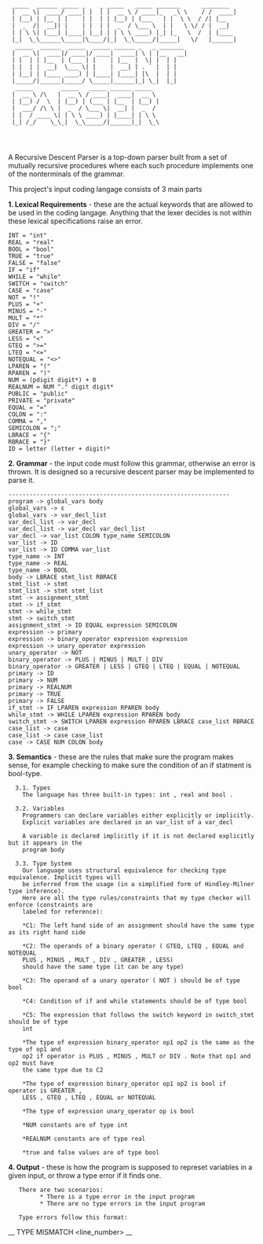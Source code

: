        
```
 _____  ______ _____ _    _ _____   _____ _______      ________ 
 |  __ \|  ____/ ____| |  | |  __ \ / ____|_   _\ \    / /  ____|
 | |__) | |__ | |    | |  | | |__) | (___   | |  \ \  / /| |__   
 |  _  /|  __|| |    | |  | |  _  / \___ \  | |   \ \/ / |  __|  
 | | \ \| |___| |____| |__| | | \ \ ____) |_| |_   \  /  | |____ 
 |_|  \_\______\_____|\____/|_|  \_\_____/|_____|   \/   |______|
  _____  ______  _____  _____ ______ _   _ _______ 
 |  __ \|  ____|/ ____|/ ____|  ____| \ | |__   __|
 | |  | | |__  | (___ | |    | |__  |  \| |  | |   
 | |  | |  __|  \___ \| |    |  __| | . ` |  | |   
 | |__| | |____ ____) | |____| |____| |\  |  | |   
 |_____/|______|_____/ \_____|______|_| \_|  |_|   
  _____        _____   _____ ______ _____  
 |  __ \ /\   |  __ \ / ____|  ____|  __ \ 
 | |__) /  \  | |__) | (___ | |__  | |__) |
 |  ___/ /\ \ |  _  / \___ \|  __| |  _  / 
 | |  / ____ \| | \ \ ____) | |____| | \ \ 
 |_| /_/    \_\_|  \_\_____/|______|_|  \_\
                                           
                                           
                                                                                                                                                               
 ```


A Recursive Descent Parser is a top-down parser built from a set of mutually recursive procedures where each such procedure implements one of the nonterminals of the grammar. 


This project's input coding langage consists of 3 main parts 

**1. Lexical Requirements** - these are the actual keywords that are allowed to be used in the coding langage. Anything that the lexer decides is not within these lexical
    specifications raise an error.
    
    
    INT = "int"
    REAL = "real"
    BOOL = "bool"
    TRUE = "true"
    FALSE = "false"
    IF = "if"
    WHILE = "while"
    SWITCH = "switch"
    CASE = "case"
    NOT = "!"
    PLUS = "+"
    MINUS = "-"
    MULT = "*"
    DIV = "/"
    GREATER = ">"
    LESS = "<"
    GTEQ = ">="
    LTEQ = "<="
    NOTEQUAL = "<>"
    LPAREN = "("
    RPAREN = ")"
    NUM = (pdigit digit*) + 0
    REALNUM = NUM "." digit digit*
    PUBLIC = "public"
    PRIVATE = "private"
    EQUAL = "="
    COLON = ":"
    COMMA = ","
    SEMICOLON = ";"
    LBRACE = "{"
    RBRACE = "}"
    ID = letter (letter + digit)*
    
    
**2. Grammar** - the input code must follow this grammar, otherwise an error is thrown. It is designed so a recursive descent parser may be implemented to parse it.
    
    ---------------------------------------------------------------
    program -> global_vars body
    global_vars -> ε
    global_vars -> var_decl_list
    var_decl_list -> var_decl
    var_decl_list -> var_decl var_decl_list
    var_decl -> var_list COLON type_name SEMICOLON
    var_list -> ID
    var_list -> ID COMMA var_list
    type_name -> INT
    type_name -> REAL
    type_name -> BOOL
    body -> LBRACE stmt_list RBRACE
    stmt_list -> stmt
    stmt_list -> stmt stmt_list
    stmt -> assignment_stmt
    stmt -> if_stmt
    stmt -> while_stmt
    stmt -> switch_stmt
    assignment_stmt -> ID EQUAL expression SEMICOLON
    expression -> primary
    expression -> binary_operator expression expression
    expression -> unary_operator expression
    unary_operator -> NOT
    binary_operator -> PLUS | MINUS | MULT | DIV
    binary_operator -> GREATER | LESS | GTEQ | LTEQ | EQUAL | NOTEQUAL
    primary -> ID
    primary -> NUM
    primary -> REALNUM
    primary -> TRUE
    primary -> FALSE
    if_stmt -> IF LPAREN expression RPAREN body
    while_stmt -> WHILE LPAREN expression RPAREN body
    switch_stmt -> SWITCH LPAREN expression RPAREN LBRACE case_list RBRACE
    case_list -> case
    case_list -> case case_list
    case -> CASE NUM COLON body

    
**3. Semantics** - these are the rules that make sure the program makes sense, for example checking to make sure the condition of an if statment is bool-type.

    
      3.1. Types
        The language has three built-in types: int , real and bool .
        
      3.2. Variables
        Programmers can declare variables either explicitly or implicitly.
        Explicit variables are declared in an var_list of a var_decl
        
        A variable is declared implicitly if it is not declared explicitly but it appears in the
        program body
        
      3.3. Type System
        Our language uses structural equivalence for checking type equivalence. Implicit types will
        be inferred from the usage (in a simplified form of Hindley-Milner type inference).
        Here are all the type rules/constraints that my type checker will enforce (constraints are
        labeled for reference):
        
        *C1: The left hand side of an assignment should have the same type as its right hand side
        
        *C2: The operands of a binary operator ( GTEQ, LTEQ , EQUAL and NOTEQUAL
        PLUS , MINUS , MULT , DIV , GREATER , LESS)
        should have the same type (it can be any type)
        
        *C3: The operand of a unary operator ( NOT ) should be of type bool
        
        *C4: Condition of if and while statements should be of type bool
        
        *C5: The expression that follows the switch keyword in switch_stmt should be of type
        int
        
        *The type of expression binary_operator op1 op2 is the same as the type of op1 and
        op2 if operator is PLUS , MINUS , MULT or DIV . Note that op1 and op2 must have
        the same type due to C2
        
        *The type of expression binary_operator op1 op2 is bool if operator is GREATER ,
        LESS , GTEQ , LTEQ , EQUAL or NOTEQUAL
        
        *The type of expression unary_operator op is bool
        
        *NUM constants are of type int
        
        *REALNUM constants are of type real
        
        *true and false values are of type bool
**4. Output** - these is how the program is supposed to represet variables in a given input, or throw a type error if it finds one.
       
       
       There are two scenarios:
             * There is a type error in the input program
             * There are no type errors in the input program
             
       Type errors follow this format: 
   __ TYPE MISMATCH <line_number> <constraint> __
